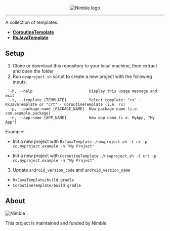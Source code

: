 <p align="center">
  <img alt="Nimble logo" src="https://assets.nimblehq.co/logo/light/logo-light-text-320.png" />
</p>

---

A collection of templates:

* **[CoroutineTemplate](https://github.com/nimblehq/android-templates/tree/kotlin/CoroutineTemplate)**
* **[RxJavaTemplate](https://github.com/nimblehq/android-templates/tree/kotlin/RxJavaTemplate)**

## Setup

1. Clone or download this repository to your local machine, then extract and open the folder
2. Run `newproject.sh` script to create a new project with the following inputs:

```
  -h, --help                         Display this usage message and exit
  -t, --template [TEMPLATE]          Select template: "rx" - RxJavaTemplate or "crt" - CoroutineTemplate (i.e. rx)
  -p, --package-name [PACKAGE_NAME]  New package name (i.e. com.example.package)
  -n, --app-name [APP_NAME]          New app name (i.e. MyApp, "My App")
```

Example:
- Init a new project with `RxJavaTemplate`
  `./newproject.sh -t rx -p co.myproject.example -n "My Project"`

- Init a new project with `CoroutineTemplate`
  `./newproject.sh -t crt -p co.myproject.example -n "My Project"`

3. Update `android_version_code` and `android_version_name`
  - `RxJavaTemplate/build.gradle`
  - `CoroutineTemplate/build.gradle`

## About

![Nimble](https://assets.nimblehq.co/logo/dark/logo-dark-text-160.png)

This project is maintained and funded by Nimble.
